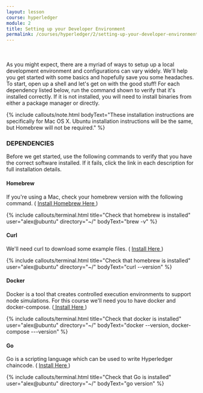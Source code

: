 ```yaml
---
layout: lesson
course: hyperledger
module: 2
title: Setting up your Developer Environment
permalink: /courses/hyperledger/2/setting-up-your-developer-environment/
---
```

<br>
<br>
<span class="openingParagraph">
As you might expect, there are a myriad of ways to setup up a local development environment and configurations can vary widely. We'll help you get started with some basics and hopefully save you some headaches. To start, open up a shell and let's get on with the good stuff! For each dependency listed below, run the command shown to verify that it's installed correctly. If it is not installed, you will need to install binaries from either a package manager or directly.</span>

{% include callouts/note.html
	bodyText="These installation instructions are specifically for Mac OS X. Ubuntu installation instructions will be the same, but Homebrew will not be required."
%}

<h3>DEPENDENCIES</h3>
Before we get started, use the following commands to verify that you have the correct software installed. If it fails, click the link in each description for full installation details. 

<h4>Homebrew</h4>
If you're using a Mac, check your homebrew version with the following command. ( <a href="https://brew.sh/">Install Homebrew Here </a>)

{% include callouts/terminal.html
	title="Check that homebrew is installed"
	user="alex@ubuntu"
	directory="~/"
	bodyText="brew -v"
%}     

<h4>Curl</h4>
We'll need curl to download some example files. ( 
<a href="https://curl.haxx.se/download.html"> Install Here </a>)

{% include callouts/terminal.html
	title="Check that homebrew is installed"
	user="alex@ubuntu"
	directory="~/"
	bodyText="curl --version"
%}     

<h4>Docker</h4>
Docker is a tool that creates controlled execution environments to support node simulations.
For this course we'll need you to have docker and docker-compose. (<a href="https://www.docker.com/"> Install Here </a>)

{% include callouts/terminal.html
	title="Check that docker is installed"
	user="alex@ubuntu"
	directory="~/"
	bodyText="docker --version, docker-compose ---version"
%}     

<h4>Go</h4>
Go is a scripting language which can be used to write Hyperledger chaincode. ( <a href="https://golang.org/doc/install">Install Here </a>)

{% include callouts/terminal.html
	title="Check that Go is installed"
	user="alex@ubuntu"
	directory="~/"
	bodyText="go version"
%}   

